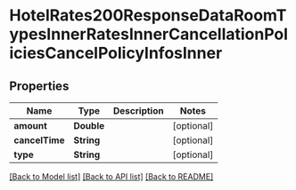 # HotelRates200ResponseDataRoomTypesInnerRatesInnerCancellationPoliciesCancelPolicyInfosInner

## Properties
Name | Type | Description | Notes
------------ | ------------- | ------------- | -------------
**amount** | **Double** |  | [optional] 
**cancelTime** | **String** |  | [optional] 
**type** | **String** |  | [optional] 

[[Back to Model list]](../README.md#documentation-for-models) [[Back to API list]](../README.md#documentation-for-api-endpoints) [[Back to README]](../README.md)


